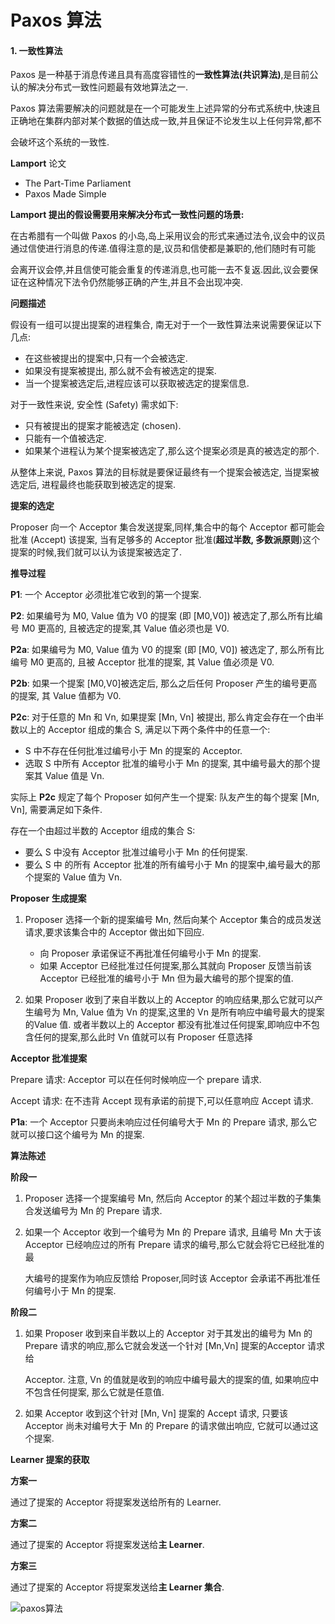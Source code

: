 # Paxos 算法

#### 1. 一致性算法

Paxos 是一种基于消息传递且具有高度容错性的**一致性算法(共识算法)**,是目前公认的解决分布式一致性问题最有效地算法之一.

Paxos 算法需要解决的问题就是在一个可能发生上述异常的分布式系统中,快速且正确地在集群内部对某个数据的值达成一致,并且保证不论发生以上任何异常,都不

会破坏这个系统的一致性.



**Lamport** 论文

- The Part-Time Parliament
- Paxos Made Simple



**Lamport 提出的假设需要用来解决分布式一致性问题的场景:**

在古希腊有一个叫做 Paxos 的小岛,岛上采用议会的形式来通过法令,议会中的议员通过信使进行消息的传递.值得注意的是,议员和信使都是兼职的,他们随时有可能

会离开议会停,并且信使可能会重复的传递消息,也可能一去不复返.因此,议会要保证在这种情况下法令仍然能够正确的产生,并且不会出现冲突.



**问题描述**

假设有一组可以提出提案的进程集合, 南无对于一个一致性算法来说需要保证以下几点:

- 在这些被提出的提案中,只有一个会被选定.
- 如果没有提案被提出, 那么就不会有被选定的提案.
- 当一个提案被选定后,进程应该可以获取被选定的提案信息.

对于一致性来说, 安全性 (Safety) 需求如下:

- 只有被提出的提案才能被选定  (chosen).
- 只能有一个值被选定.
- 如果某个进程认为某个提案被选定了,那么这个提案必须是真的被选定的那个.

从整体上来说, Paxos 算法的目标就是要保证最终有一个提案会被选定, 当提案被选定后, 进程最终也能获取到被选定的提案.



**提案的选定**

Proposer 向一个 Acceptor 集合发送提案,同样,集合中的每个 Acceptor 都可能会批准 (Accept) 该提案, 当有足够多的 Acceptor 批准(**超过半数, 多数派原则**)这个提案的时候,我们就可以认为该提案被选定了.



**推导过程**

**P1**: 一个 Acceptor 必须批准它收到的第一个提案.

**P2**: 如果编号为 M0, Value 值为 V0 的提案 (即 [M0,V0]) 被选定了,那么所有比编号 M0 更高的, 且被选定的提案,其 Value 值必须也是 V0.

**P2a**: 如果编号为 M0, Value 值为 V0 的提案 (即 [M0, V0]) 被选定了, 那么所有比编号 M0 更高的, 且被 Acceptor 批准的提案, 其 Value 值必须是 V0.

**P2b**: 如果一个提案 [M0,V0]被选定后, 那么之后任何 Proposer 产生的编号更高的提案, 其 Value 值都为 V0.

**P2c**: 对于任意的 Mn 和 Vn, 如果提案 [Mn, Vn] 被提出, 那么肯定会存在一个由半数以上的 Acceptor 组成的集合 S, 满足以下两个条件中的任意一个:

- S 中不存在任何批准过编号小于 Mn 的提案的 Acceptor.
- 选取 S 中所有 Acceptor 批准的编号小于 Mn 的提案, 其中编号最大的那个提案其 Value 值是 Vn.

实际上 **P2c**  规定了每个 Proposer 如何产生一个提案: 队友产生的每个提案 [Mn, Vn], 需要满足如下条件.

存在一个由超过半数的 Acceptor 组成的集合 S:

- 要么 S 中没有 Acceptor 批准过编号小于 Mn 的任何提案.
- 要么 S 中 的所有 Acceptor 批准的所有编号小于 Mn 的提案中,编号最大的那个提案的 Value 值为 Vn.



**Proposer 生成提案**

1. Proposer 选择一个新的提案编号 Mn, 然后向某个 Acceptor 集合的成员发送请求,要求该集合中的 Acceptor 做出如下回应.

    - 向 Proposer 承诺保证不再批准任何编号小于 Mn 的提案.
    - 如果 Acceptor 已经批准过任何提案,那么其就向 Proposer 反馈当前该 Acceptor 已经批准的编号小于 Mn 但为最大编号的那个提案的值.

2. 如果 Proposer 收到了来自半数以上的 Acceptor 的响应结果,那么它就可以产生编号为 Mn, Value 值为 Vn 的提案,这里的 Vn 是所有响应中编号最大的提案的Value 值. 或者半数以上的 Acceptor 都没有批准过任何提案,即响应中不包含任何的提案,那么此时 Vn 值就可以有 Proposer 任意选择

    

**Acceptor 批准提案**

Prepare 请求: Acceptor 可以在任何时候响应一个 prepare 请求.

Accept 请求: 在不违背 Accept 现有承诺的前提下,可以任意响应 Accept 请求.

**P1a**: 一个 Acceptor 只要尚未响应过任何编号大于 Mn 的 Prepare 请求, 那么它就可以接口这个编号为 Mn 的提案.



**算法陈述**

**阶段一**

1. Proposer 选择一个提案编号 Mn, 然后向 Acceptor 的某个超过半数的子集集合发送编号为 Mn 的 Prepare 请求.

2. 如果一个 Acceptor 收到一个编号为 Mn 的 Prepare 请求, 且编号 Mn 大于该 Acceptor 已经响应过的所有 Prepare 请求的编号,那么它就会将它已经批准的最

    大编号的提案作为响应反馈给 Proposer,同时该 Acceptor 会承诺不再批准任何编号小于 Mn 的提案.



**阶段二**

1. 如果 Proposer 收到来自半数以上的 Acceptor 对于其发出的编号为 Mn 的 Prepare 请求的响应,那么它就会发送一个针对 [Mn,Vn] 提案的Acceptor 请求给 

    Acceptor. 注意, Vn 的值就是收到的响应中编号最大的提案的值, 如果响应中不包含任何提案, 那么它就是任意值.

2. 如果 Acceptor 收到这个针对 [Mn, Vn] 提案的 Accept 请求, 只要该 Acceptor 尚未对编号大于 Mn 的 Prepare 的请求做出响应, 它就可以通过这个提案.



**Learner 提案的获取**

**方案一**

通过了提案的 Acceptor 将提案发送给所有的 Learner.

**方案二**

通过了提案的 Acceptor 将提案发送给**主 Learner**.

**方案三**

通过了提案的 Acceptor 将提案发送给**主 Learner 集合**.



![paxos算法](D:%5Cnote%5Czookeeper%5Cpaxos%E7%AE%97%E6%B3%95.png)